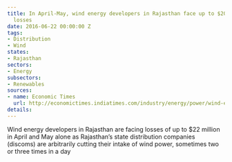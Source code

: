 ```yaml
---
title: In April-May, wind energy developers in Rajasthan face up to $20 million in
  losses
date: 2016-06-22 00:00:00 Z
tags:
- Distribution
- Wind
states:
- Rajasthan
sectors:
- Energy
subsectors:
- Renewables
sources:
- name: Economic Times
  url: http://economictimes.indiatimes.com/industry/energy/power/wind-energy-developers-in-rajasthan-face-losses-as-discoms-curtail-intake/articleshow/52787510.cms
details: 
---
```


Wind energy developers in Rajasthan are facing losses of up to $22 million in April and May alone as Rajasthan’s state distribution companies (discoms) are arbitrarily cutting their intake of wind power, sometimes two or three times in a day
